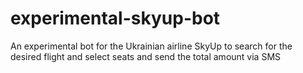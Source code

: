 # experimental-skyup-bot
An experimental bot for the Ukrainian airline SkyUp to search for the desired flight and select seats and send the total amount via SMS
